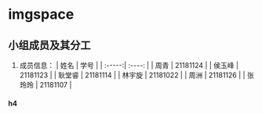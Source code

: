 # imgspace
## 小组成员及其分工
1. 成员信息：
| 姓名 | 学号  |
| :-----:| :----: |
| 周青 | 21181124 |
| 侯玉峰 | 21181123 |
| 耿堂睿 | 21181114 |
| 林宇旋 | 21181022 |
| 周洲 | 21181126 |
| 张玲玲 | 21181107 |
#### h4
